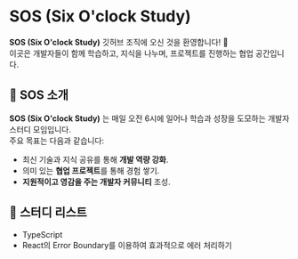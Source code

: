 # SOS (Six O'clock Study)

**SOS (Six O'clock Study)** 깃허브 조직에 오신 것을 환영합니다! 🎉  
이곳은 개발자들이 함께 학습하고, 지식을 나누며, 프로젝트를 진행하는 협업 공간입니다.

## 🌟 SOS 소개
**SOS (Six O'clock Study)** 는 매일 오전 6시에 일어나 학습과 성장을 도모하는 개발자 스터디 모임입니다.  
주요 목표는 다음과 같습니다:
- 최신 기술과 지식 공유를 통해 **개발 역량 강화**.
- 의미 있는 **협업 프로젝트**를 통해 경험 쌓기.
- **지원적이고 영감을 주는 개발자 커뮤니티** 조성.

## 📝 스터디 리스트

- TypeScript
- React의 Error Boundary를 이용하여 효과적으로 에러 처리하기 


<!-- 
## 📁 조직 구조
이 조직은 다양한 목적의 레포지토리로 구성되어 있습니다:
1. **스터디 자료**: 학습 노트, 참고 자료, 스터디 가이드.
2. **협업 프로젝트**: 함께 진행하는 코딩 프로젝트.
3. **도구 및 유틸리티**: 커뮤니티가 만든 유용한 도구들.

---

 
## 🛠️ 기여 방법
누구나 환영합니다! 기여하고 싶다면 아래 단계를 따라주세요:
1. 수정하고 싶은 레포지토리를 **포크(Fork)** 합니다.
2. 새로운 기능이나 수정을 위해 **브랜치 생성**.
3. **풀 리퀘스트(Pull Request)** 를 제출하고 변경 내용을 설명합니다.

기여 전 반드시 [기여 가이드](CONTRIBUTING.md)와 [커뮤니티 행동 강령](CODE_OF_CONDUCT.md)을 확인해주세요.

--- 



## 💻 진행 중인 프로젝트
현재 진행 중인 프로젝트는 다음과 같습니다:
- **[프로젝트 이름]**: 프로젝트 간단 소개.
- **[프로젝트 이름]**: 프로젝트 간단 소개.

---



## 📅 스터디 일정
매일 **오후 6시**에 정기적으로 모임을 진행합니다.  
다가오는 스터디 세션과 의제는 [스터디 일정 문서](MEETINGS.md)에서 확인해주세요.

---



## 📢 참여하기
초보 개발자부터 숙련된 개발자까지, 누구나 환영합니다!  
[SOS 디스코드 채널](#) 또는 [Slack 그룹](#)에 가입해 함께 시작해보세요.

---


## 📝 라이선스
이 조직의 모든 콘텐츠는 [MIT 라이선스](LICENSE)에 따라 사용 가능합니다.

---


함께 배우고, 만들고, 성장해봐요! 🚀
 -->
